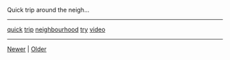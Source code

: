 <!--
title: Quick trip around the neighbourhood. I got to try out my new camera and play with iMovie a bit.
date: 2020-06-28T14:43:49.691Z
tags: quick, trip, neighbourhood, try, video
-->


Quick trip around the neigh...
<video controls="controls" autoplay="autoplay" src="https://vimeo.com/136431741" type="video/mp4" width="0" height="0"></video>

<!--BOTTOM-POST-NAVIGATION-->
---

[quick](tag-quick.md) [trip](tag-trip.md) [neighbourhood](tag-neighbourhood.md) [try](tag-try.md) [video](tag-video.md)

---

[Newer](126261105797.md) | [Older](127019931837.md)